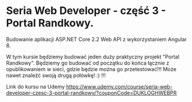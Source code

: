 # Seria Web Developer - część 3 - Portal Randkowy. 
Budowanie aplikacji ASP.NET Core 2.2 Web API z wykorzystaniem Angular 8. 

W tym kursie będziemy budować jeden duży praktyczny projekt "Portal Randkowy". 
Będziemy go budować od początku do końca łącznie z opublikowaniem w sieci, gdzie będzie można go przetestować!!! 
Może nawet znaleźć swoją drugą połówkę! :) !!! 

Link do kursu na Udemy
https://www.udemy.com/course/seria-web-developer-czesc-3-portal-randkowy/?couponCode=DUKLOGHWEBPR
